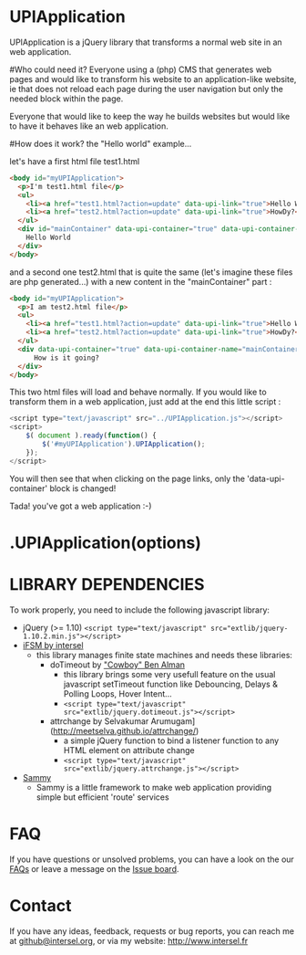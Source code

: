 # UPIApplication
UPIApplication is a jQuery library that transforms a normal web site in an web application.

#Who could need it?
Everyone using a (php) CMS that generates web pages and would like to transform his website to an application-like website, ie that does not reload each page during the user navigation but only the needed block within the page.

Everyone that would like to keep the way he builds websites but would like to have it behaves like an web application.

#How does it work? the "Hello world" example...

let's have a first html file test1.html 
```html
<body id="myUPIApplication">
  <p>I'm test1.html file</p>
  <ul>
  	<li><a href="test1.html?action=update" data-upi-link="true">Hello World!</a></li>
  	<li><a href="test2.html?action=update" data-upi-link="true">HowDy?</a></li>
  </ul>
  <div id="mainContainer" data-upi-container="true" data-upi-container-name="mainContainer" data-upi-container-content="helloWorld">
  	Hello World
  </div>
</body>
```

and a second one test2.html that is quite the same (let's imagine these files are php generated...) with a new content in the "mainContainer" part :
```html
<body id="myUPIApplication">
  <p>I am test2.html file</p>
  <ul>
  	<li><a href="test1.html?action=update" data-upi-link="true">Hello World!</a></li>
  	<li><a href="test2.html?action=update" data-upi-link="true">HowDy?</a></li>
  </ul>
  <div data-upi-container="true" data-upi-container-name="mainContainer" data-upi-container-content="HowDy?">
	  How is it going?
  </div>
</body>
```

This two html files will load and behave normally. If you would like to transform them in a web application, just add at the end this little script :

```javascript
<script type="text/javascript" src="../UPIApplication.js"></script>
<script>
	$( document ).ready(function() {
		$('#myUPIApplication').UPIApplication();
	});
</script>
```

You will then see that when clicking on the page links, only the 'data-upi-container' block is changed! 

Tada! you've got a web application :-)

.UPIApplication(options)
========================


LIBRARY DEPENDENCIES
====================
To work properly, you need to include the following javascript library:
* jQuery (>= 1.10) `<script type="text/javascript" src="extlib/jquery-1.10.2.min.js"></script>`
* [iFSM by intersel](https://github.com/intersel/iFSM/)
  * this library manages finite state machines and needs these libraries:
    * doTimeout by ["Cowboy" Ben Alman](http://benalman.com/projects/jquery-dotimeout-plugin/)
	  * this library brings some very usefull feature on the usual javascript setTimeout function like Debouncing, Delays & Polling Loops, Hover Intent...
	  * `<script type="text/javascript" src="extlib/jquery.dotimeout.js"></script>`
    * attrchange by Selvakumar Arumugam](http://meetselva.github.io/attrchange/) 
	  * a simple jQuery function to bind a listener function to any HTML element on attribute change
	  * `<script type="text/javascript" src="extlib/jquery.attrchange.js"></script>`
* [Sammy](http://sammyjs.org/)
  * Sammy is a little framework to make web application providing simple but efficient 'route' services

FAQ
===

If you have questions or unsolved problems, you can have a look on the our [FAQs](https://github.com/intersel/UPIApplication/wiki) 
or leave a message on the [Issue board](https://github.com/intersel/UPIApplication/issues).


Contact
=======
If you have any ideas, feedback, requests or bug reports, you can reach me at github@intersel.org, 
or via my website: http://www.intersel.fr
